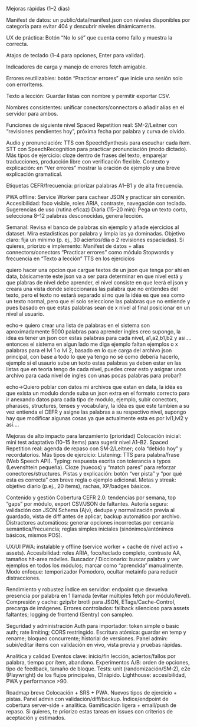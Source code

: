 Mejoras rápidas (1–2 días)

Manifest de datos: un public/data/manifest.json con niveles disponibles por categoría para evitar 404 y descubrir niveles dinámicamente.

UX de práctica:
Botón “No lo sé” que cuenta como fallo y muestra la correcta.

Atajos de teclado (1–4 para opciones, Enter para validar).

Indicadores de carga y manejo de errores fetch amigable.

Errores reutilizables: botón “Practicar errores” que inicie una sesión solo con errorItems.

Texto a lección:
Guardar listas con nombre y permitir exportar CSV.

Nombres consistentes: unificar conectors/connectors o añadir alias en el servidor para ambos.

Funciones de siguiente nivel
Spaced Repetition real: SM-2/Leitner con “revisiones pendientes hoy”, próxima fecha por palabra y curva de olvido.

Audio y pronunciación:
TTS con SpeechSynthesis para escuchar cada ítem.
STT con SpeechRecognition para practicar pronunciación (modo dictado).
Más tipos de ejercicio: cloze dentro de frases del texto, emparejar traducciones, producción libre con verificación flexible.
Contexto y explicación: en “Ver errores” mostrar la oración de ejemplo y una breve explicación gramatical.

Etiquetas CEFR/frecuencia: priorizar palabras A1–B1 y de alta frecuencia.

PWA offline: Service Worker para cachear JSON y practicar sin conexión.
Accesibilidad: foco visible, roles ARIA, contraste, navegación con teclado.
Sugerencias de uso (rutina eficaz)
Diaria (15–20 min):
Pega un texto corto, selecciona 8–12 palabras desconocidas, genera lección.

Semanal:
Revisa el banco de palabras sin ejemplo y añade ejercicios al dataset.
Mira estadísticas por palabra y limpia las ya dominadas.
Objetivo claro: fija un mínimo (p. ej., 30 aciertos/día o 2 revisiones espaciadas).
Si quieres, priorizo e implemento:
Manifest de datos + alias connectors/conectors
“Practicar errores” como módulo
Stopwords y frecuencia en “Texto a lección”
TTS en los ejercicios




quiero hacer una opcion que cargue textos de un json que tenga por ahi en data, básicamente este json va a ser para determinar en que nivel está y que plabras de nivel debe aprender, el nivel consiste en que leerá el json y creara una vista donde seleccionaras las palabra que no entiendes del texto, pero el texto no estará separado si no que la idéa es que sea como un texto normal, pero que el solo seleccione las palabras que no entiende y pues basado en que estas palabras sean de x nivel al final posicionar en un nivel al usuario.





echo-> quiero crear una lista de palabras en el sistema son aproximadamente 5000 palabras para aprender ingles creo supongo, la idea es tener un json con estas palabras para cada nivel, a1,a2,b1,b2 y asi.... entonces el sistema en algun lado me diga  ejemplo faltan ejemplos o x palabras para el lvl 1 o lvl 2, basado en lo que carga del archivo json principal, con base a todo lo que ya tengo no sé como debería hacerlo, ejemplo si el usaurio sube un texto estas palabras ya deben estar en las listas que en teoria tengo de cada nivel, puedes crear esto y asignar unos archivo para cada nivel de ingles con unas pocas palabras para probar?




echo->Quiero poblar con datos mi archivos que estan en data, la idéa es que exista un modulo donde suba un json extra en el formato correcto para ir anexando datos para cada tipo de modulo, ejemplo, subir conectors, pharases, structures, tenses y vocabulary, la idéa es que este tambien a su vez entienda el CEFR y asigne las palabras a su respectivo nivel, supongo hay que modificar algunas cosas ya que actualmente esta es por lvl1,lvl2 y así....


Mejoras de alto impacto para lanzamiento (prioridad)
Colocación inicial: mini test adaptativo (10–15 ítems) para sugerir nivel A1–B2.
Spaced Repetition real: agenda de repaso con SM‑2/Leitner; cola “debido hoy” y recordatorios.
Más tipos de ejercicio:
Listening: TTS para palabra/frase (Web Speech API).
Typing: respuesta escrita con tolerancia a typos (Levenshtein pequeña).
Cloze (huecos) y “match pares” para reforzar conectores/structures.
Pistas y explicación: botón “ver pista” y “por qué esta es correcta” con breve regla o ejemplo adicional.
Metas y streak: objetivo diario (p.ej., 20 ítems), rachas, XP/badges básicos.

Contenido y gestión
Cobertura CEFR 2.0: tendencias por semana, top “gaps” por módulo, export CSV/JSON de faltantes.
Autoría segura: validación con JSON Schema (Ajv), dedupe y normalización previa al guardado, vista de diff antes de aplicar, backup automático por archivo.
Distractores automáticos: generar opciones incorrectas por cercanía semántica/frecuencia; reglas simples iniciales (sinónimos/antónimos básicos, mismos POS).

UX/UI
PWA: instalable y offline (service worker + cache de nivel activo + assets).
Accesibilidad: roles ARIA, foco/teclado completo, contraste AA, tamaños hit-area móviles.
Buscador / Diccionario: buscar palabra y ver ejemplos en todos los módulos; marcar como “aprendida” manualmente.
Modo enfoque: temporizador Pomodoro, ocultar metainfo para reducir distracciones.


Rendimiento y robustez
Índice en servidor: endpoint que devuelva presencia por palabra en 1 llamada (evitar múltiples fetch por módulo/level).
Compresión y cache: gzip/br brotli para JSON, ETags/Cache-Control, precarga de imágenes.
Errores controlados: fallback silencioso para assets faltantes; logging de frontend (Sentry) con sampleo.

Seguridad y administración
Auth para importador: token simple o basic auth; rate limiting; CORS restringido.
Escritura atómica: guardar en temp y rename; bloqueo concurrente; historial de versiones.
Panel admin: subir/editar items con validación en vivo, vista previa y pruebas rápidas.

Analítica y calidad
Eventos clave: inicio/fin lección, aciertos/fallos por palabra, tiempo por ítem, abandono.
Experimentos A/B: orden de opciones, tipo de feedback, tamaño de bloque.
Tests: unit (randomización/SM‑2), e2e (Playwright) de los flujos principales, CI rápido.
Lighthouse: accesibilidad, PWA y performance >90.

Roadmap breve
Colocación + SRS + PWA.
Nuevos tipos de ejercicio + pistas.
Panel admin con validación/diff/backup.
Índice/endpoint de cobertura server-side + analítica.
Gamificación ligera + email/push de repaso.
Si quieres, te priorizo estas tareas en issues con criterios de aceptación y estimados.